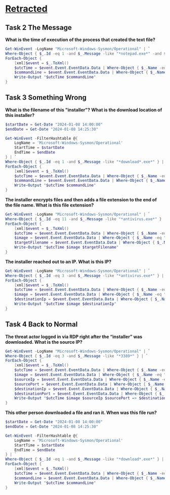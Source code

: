# [Retracted](https://tryhackme.com/r/room/retracted)

## Task 2 The Message

**What is the time of execution of the process that created the text file?**

```powershell
Get-WinEvent -LogName "Microsoft-Windows-Sysmon/Operational" | `
Where-Object { $_.Id -eq 1 -and $_.Message -like "*notepad.exe*" -and $_.Message -like "*SOPHIE.txt*" } | `
ForEach-Object {
    [xml]$event = $_.ToXml()
    $utcTime = $event.Event.EventData.Data | Where-Object { $_.Name -eq "UtcTime" } | Select-Object -ExpandProperty "#text"
    $commandLine = $event.Event.EventData.Data | Where-Object { $_.Name -eq "CommandLine" } | Select-Object -ExpandProperty "#text"
    Write-Output "$utcTime $commandLine"
}
```

## Task 3 Something Wrong

**What is the filename of this "installer"?**
**What is the download location of this installer?**

```powershell
$startDate = Get-Date "2024-01-08 14:00:00"
$endDate = Get-Date "2024-01-08 14:25:30"

Get-WinEvent -FilterHashtable @{
    LogName = 'Microsoft-Windows-Sysmon/Operational'
    StartTime = $startDate
    EndTime = $endDate
} | `
Where-Object { $_.Id -eq 1 -and $_.Message -like "*download*.exe*" } | `
ForEach-Object {
    [xml]$event = $_.ToXml()
    $utcTime = $event.Event.EventData.Data | Where-Object { $_.Name -eq "UtcTime" } | Select-Object -ExpandProperty "#text"
    $commandLine = $event.Event.EventData.Data | Where-Object { $_.Name -eq "CommandLine" } | Select-Object -ExpandProperty "#text"
    Write-Output "$utcTime $commandLine"
}
```

**The installer encrypts files and then adds a file extension to the end of the file name. What is this file extension?**

```powershell
Get-WinEvent -LogName "Microsoft-Windows-Sysmon/Operational" | `
Where-Object { $_.Id -eq 11 -and $_.Message -like "*antivirus.exe*" } | `
ForEach-Object {
    [xml]$event = $_.ToXml()
    $utcTime = $event.Event.EventData.Data | Where-Object { $_.Name -eq "UtcTime" } | Select-Object -ExpandProperty "#text"
    $image = $event.Event.EventData.Data | Where-Object { $_.Name -eq "Image" } | Select-Object -ExpandProperty "#text"
    $targetFilename = $event.Event.EventData.Data | Where-Object { $_.Name -eq "TargetFilename" } | Select-Object -ExpandProperty "#text"
    Write-Output "$utcTime $image $targetFilename"
}
```

**The installer reached out to an IP. What is this IP?**

```powershell
Get-WinEvent -LogName "Microsoft-Windows-Sysmon/Operational" | `
Where-Object { $_.Id -eq 3 -and $_.Message -like "*antivirus.exe*" } | `
ForEach-Object {
    [xml]$event = $_.ToXml()
    $utcTime = $event.Event.EventData.Data | Where-Object { $_.Name -eq "UtcTime" } | Select-Object -ExpandProperty "#text"
    $image = $event.Event.EventData.Data | Where-Object { $_.Name -eq "Image" } | Select-Object -ExpandProperty "#text"
    $destinationIp = $event.Event.EventData.Data | Where-Object { $_.Name -eq "DestinationIp" } | Select-Object -ExpandProperty "#text"
    Write-Output "$utcTime $image $destinationIp"
}
```

## Task 4 Back to Normal

**The threat actor logged in via RDP right after the “installer” was downloaded. What is the source IP?**

```powershell
Get-WinEvent -LogName "Microsoft-Windows-Sysmon/Operational" | `
Where-Object { $_.Id -eq 3 -and $_.Message -like "*3389*" } | `
ForEach-Object {
    [xml]$event = $_.ToXml()
    $utcTime = $event.Event.EventData.Data | Where-Object { $_.Name -eq "UtcTime" } | Select-Object -ExpandProperty "#text"
    $image = $event.Event.EventData.Data | Where-Object { $_.Name -eq "Image" } | Select-Object -ExpandProperty "#text"
    $sourceIp = $event.Event.EventData.Data | Where-Object { $_.Name -eq "SourceIp" } | Select-Object -ExpandProperty "#text"
    $sourcePort = $event.Event.EventData.Data | Where-Object { $_.Name -eq "SourcePort" } | Select-Object -ExpandProperty "#text"
    $destinationIp = $event.Event.EventData.Data | Where-Object { $_.Name -eq "DestinationIp" } | Select-Object -ExpandProperty "#text"
    $destinationPort = $event.Event.EventData.Data | Where-Object { $_.Name -eq "DestinationPort" } | Select-Object -ExpandProperty "#text"
    Write-Output "$utcTime $image $sourceIp $sourcePort => $destinationIp $destinationPort"
}
```

**This other person downloaded a file and ran it. When was this file run?**

```powershell
$startDate = Get-Date "2024-01-08 14:00:00"
$endDate = Get-Date "2024-01-08 14:25:30"

Get-WinEvent -FilterHashtable @{
    LogName = 'Microsoft-Windows-Sysmon/Operational'
    StartTime = $startDate
    EndTime = $endDate
} | `
Where-Object { $_.Id -eq 1 -and $_.Message -like "*download*.exe*" } | `
ForEach-Object {
    [xml]$event = $_.ToXml()
    $utcTime = $event.Event.EventData.Data | Where-Object { $_.Name -eq "UtcTime" } | Select-Object -ExpandProperty "#text"
    $commandLine = $event.Event.EventData.Data | Where-Object { $_.Name -eq "CommandLine" } | Select-Object -ExpandProperty "#text"
    Write-Output "$utcTime $commandLine"
}
```
